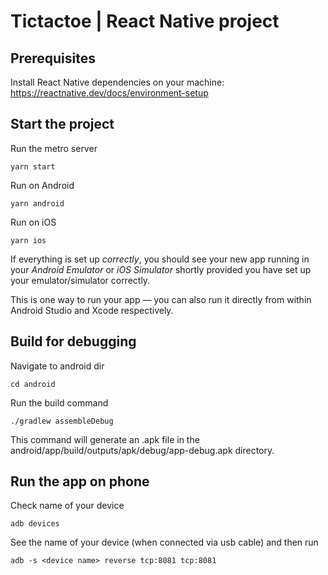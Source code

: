 # Tictactoe | React Native project

## Prerequisites

Install React Native dependencies on your machine: https://reactnative.dev/docs/environment-setup

## Start the project

Run the metro server
```
yarn start
```

Run on Android
```
yarn android
```

Run on iOS
```
yarn ios
```

If everything is set up _correctly_, you should see your new app running in your _Android Emulator_ or _iOS Simulator_ shortly provided you have set up your emulator/simulator correctly.

This is one way to run your app — you can also run it directly from within Android Studio and Xcode respectively.

## Build for debugging

Navigate to android dir
```
cd android
```

Run the build command
```
./gradlew assembleDebug
```
This command will generate an .apk file in the android/app/build/outputs/apk/debug/app-debug.apk directory.


## Run the app on phone

Check name of your device
```
adb devices
```

See the name of your device (when connected via usb cable) and then run
```
adb -s <device name> reverse tcp:8081 tcp:8081
```

